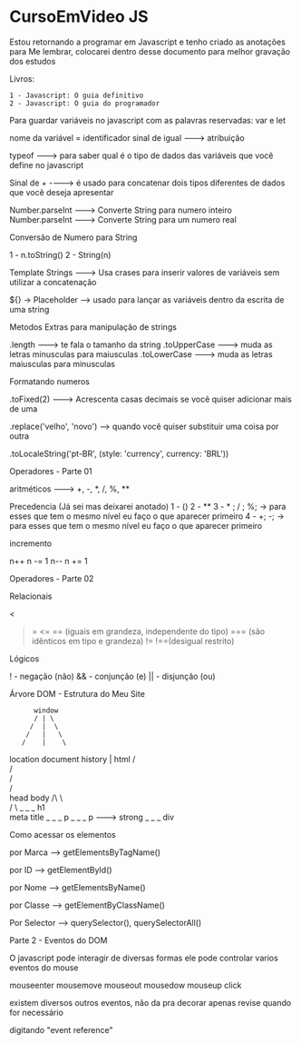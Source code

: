 # CursoEmVideo JS

Estou retornando a programar em Javascript e tenho criado as anotações para
Me lembrar, colocarei dentro desse documento para melhor gravação dos estudos

Livros:

	1 - Javascript: O guia definitivo
	2 - Javascript: O guia do programador
	
	
Para guardar variáveis no javascript com as palavras
reservadas: var e let

nome da variável = identificador 
sinal de igual ---> atribuição

typeof ---> para saber qual é o tipo de dados das variáveis
que você define no javascript
	
	
Sinal de + ----> é usado para concatenar dois tipos 
diferentes de dados que você deseja apresentar

Number.parseInt ---> Converte String para numero inteiro
Number.parseInt ---> Converte String para um numero real

Conversão de Numero para String

1 - n.toString()
2 - String(n)


Template Strings ---> Usa crases para inserir
valores de variáveis sem utilizar a concatenação

${} -> Placeholder --> usado para lançar as variáveis
dentro da escrita de uma string

Metodos Extras para manipulação de strings

.length ---> te fala o tamanho da string
.toUpperCase ---> muda as letras minusculas para maiusculas
.toLowerCase ---> muda as letras maiusculas para minusculas

Formatando numeros

.toFixed(2) ---> Acrescenta casas decimais se você
quiser adicionar mais de uma

.replace('velho', 'novo') --> quando você quiser substituir
uma coisa por outra

.toLocaleString('pt-BR', (style: 'currency', currency: 'BRL'))


Operadores - Parte 01

aritméticos ---> +, -, *, /, %, **

Precedencia (Já sei mas deixarei anotado)
1 - ()
2 - **
3 - * ; / ; %; -> para esses que tem o mesmo nível
eu faço o que aparecer primeiro
4 - +; -; -> para esses que tem o mesmo nível
eu faço o que aparecer primeiro
 
incremento

n++   n -= 1
n--   n += 1


Operadores - Parte 02

Relacionais

>
<
>=
<=
== (iguais em grandeza, independente do tipo)
=== (são idênticos em tipo e grandeza)
!=
!==(desigual restrito)


Lógicos

! - negação (não)
&& - conjunção  (e)
|| - disjunção (ou)




Árvore DOM - Estrutura do Meu Site

		  window
		  /	| \
		 /	|  \
		/ 	|   \
	   /	|    \	
location document history
			|
		   html
		    /\
		   /  \
		  /    \
		 /      \
	  head	 	body
	   /\			\			
	  /  \			 \_ _ _	h1		
  meta	title   	  \_ _ _ p
					   \_ _ _ p	---> strong
						\_ _ _ div
						 	



Como acessar os elementos

por Marca --> getElementsByTagName()

por ID --> getElementById()

por Nome --> getElementsByName()

por Classe --> getElementByClassName()

Por Selector --> querySelector(), querySelectorAll()




Parte 2 - Eventos do DOM

O javascript pode interagir de diversas formas
ele pode controlar varios eventos do mouse

mouseenter
mousemove
mouseout
mousedow
mouseup
click


existem diversos outros eventos, não da pra decorar
apenas revise quando for necessário

digitando "event reference" 
